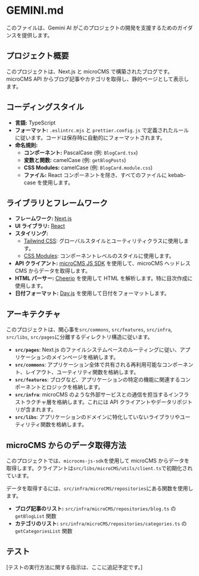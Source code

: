 # GEMINI.md

このファイルは、Gemini AI がこのプロジェクトの開発を支援するためのガイダンスを提供します。

## プロジェクト概要

このプロジェクトは、Next.js と microCMS で構築されたブログです。microCMS API からブログ記事やカテゴリを取得し、静的ページとして表示します。

## コーディングスタイル

- **言語:** TypeScript
- **フォーマット:** `.eslintrc.mjs` と `prettier.config.js` で定義されたルールに従います。コードは保存時に自動的にフォーマットされます。
- **命名規則:**
  - **コンポーネント:** PascalCase (例: `BlogCard.tsx`)
  - **変数と関数:** camelCase (例: `getBlogPosts`)
  - **CSS Modules:** camelCase (例: `BlogCard.module.css`)
  - **ファイル:** React コンポーネントを除き、すべてのファイルに kebab-case を使用します。

## ライブラリとフレームワーク

- **フレームワーク:** [Next.js](https://nextjs.org/)
- **UI ライブラリ:** [React](https://reactjs.org/)
- **スタイリング:**
  - [Tailwind CSS](https://tailwindcss.com/): グローバルスタイルとユーティリティクラスに使用します。
  - [CSS Modules](https://github.com/css-modules/css-modules): コンポーネントレベルのスタイルに使用します。
- **API クライアント:** [microCMS JS SDK](https://github.com/microcmsio/microcms-js-sdk) を使用して、microCMS ヘッドレス CMS からデータを取得します。
- **HTML パーサー:** [Cheerio](https://cheerio.js.org/) を使用して HTML を解析します。特に目次作成に使用します。
- **日付フォーマット:** [Day.js](https://day.js.org/) を使用して日付をフォーマットします。

## アーキテクチャ

このプロジェクトは、関心事を`src/commons`, `src/features`, `src/infra`, `src/libs`, `src/pages`に分離するディレクトリ構造に従います。

- **`src/pages`**: Next.js のファイルシステムベースのルーティングに従い、アプリケーションのメインページを格納します。
- **`src/commons`**: アプリケーション全体で共有される再利用可能なコンポーネント、レイアウト、ユーティリティ関数を格納します。
- **`src/features`**: ブログなど、アプリケーションの特定の機能に関連するコンポーネントとロジックを格納します。
- **`src/infra`**: microCMS のような外部サービスとの通信を担当するインフラストラクチャ層を格納します。これには API クライアントやデータリポジトリが含まれます。
- **`src/libs`**: アプリケーションのドメインに特化していないライブラリやユーティリティ関数を格納します。

## microCMS からのデータ取得方法

このプロジェクトでは、`microcms-js-sdk`を使用して microCMS からデータを取得します。クライアントは`src/libs/microCMS/utils/client.ts`で初期化されています。

データを取得するには、`src/infra/microCMS/repositories`にある関数を使用します。

- **ブログ記事のリスト:** `src/infra/microCMS/repositories/blog.ts` の `getBlogList` 関数
- **カテゴリのリスト:** `src/infra/microCMS/repositories/categories.ts` の `getCategoriesList` 関数

## テスト

[テストの実行方法に関する指示は、ここに追記予定です。]

